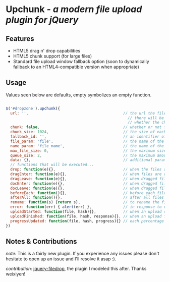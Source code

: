 Upchunk _- a modern file upload plugin for jQuery_
===========================

Features
-------------

- HTML5 drag n' drop capabilities
- HTML5 chunk support (for large files)
- Standard file upload window fallback option (soon to dynamically fallback to an HTML4-compatible version when appropriate)

Usage
-----

Values seen below are defaults, empty symbolizes an empty function.

```javascript

$('#dropzone').upchunk({
  url: '',                                          // the url the file (or chunks) will be sent to
                                                      // there will be an additional 'last' parameter which specifies
                                                      // whether the chunk sent is the last one for that file
  chunk: false,                                     // whether or not files will be sent to the server in chunks
  chunk_size: 1024,                                 // the size of each chunk
  fallback_id: '',                                  // an identifier of a standard file input field to optionally interface with the plugin
  file_param: 'file',                               // the name of the parameter the file will have when sent to the server
  name_param: 'file_name',                          // the name of the parameter the file name will have when sent to the server
  max_file_size: 0,                                 // the maximum size of each uploaded file, 0 for infinite
  queue_size: 2,                                    // the maximum amount of files to upload to the server at once
  data: {},                                         // additional parameters to be sent to the server
  // functions that will be executed...
  drop: function(e){},                              // when the files are dropped
  dragEnter: function(e){},                         // when files are dragged over the dropzone
  dragLeave: function(e){},                         // when dragged files leave the dropzone
  docEnter: function(e){},                          // when dragged files enter the browser window
  docLeave: function(e){},                          // when dragged files leave the browser window
  beforeEach: function(){},                         // before each file begins uploading
  afterAll: function(){},                           // after all files are finished uploading
  rename: function(s) {return s},                   // to rename the file before being sent to the server
  error: function(err) { alert(err) },              // in response to errors; err can be one of the following: ['BrowserNotSupported', 'FileTooLarge']
  uploadStarted: function(file, hash){},            // when an upload starts
  uploadFinished: function(file, hash, response){}, // when an upload finishes
  progressUpdated: function(file, hash, progress){} // each percentage update (soon to incorporate a refresh_rate parameter instead)
})

```

Notes & Contributions
-------------
_note:_ This is a fairly new plugin. If you experience any issues please don't hesitate to open up an issue and I'll resolve it asap :).

_contribution:_ [jquery-filedrop](http://github.com/weixiyen/jquery-filedrop), the plugin I modeled this after. Thanks weixiyen!